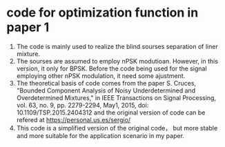 # code for optimization function in paper 1
1. The code is mainly used to realize the blind sourses separation of liner mixture.
2. The sourses are assumed to employ nPSK modutioan.  However, in this version, it only for BPSK.  Before the code being used for the signal employing other nPSK modulation, it need some ajustment.
3. The theoretical basis of code comes from  the paper  S. Cruces, "Bounded Component Analysis of Noisy Underdetermined and Overdetermined Mixtures," in IEEE Transactions on Signal Processing, vol. 63, no. 9, pp. 2279-2294, May1, 2015, doi: 10.1109/TSP.2015.2404312 and the  original version of code can be refered at https://personal.us.es/sergio/
4. This code is a simplified version of the original code， but more stable and more suitable for the application scenario in my paper.

